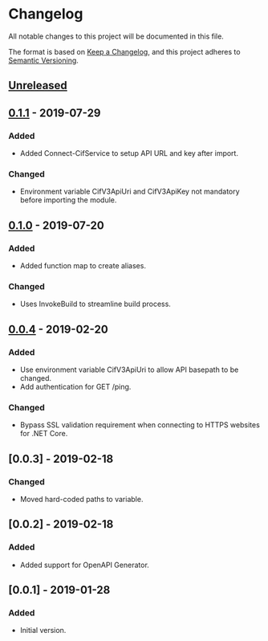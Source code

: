# Changelog

All notable changes to this project will be documented in this file.

The format is based on [Keep a Changelog](https://keepachangelog.com/en/1.0.0/),
and this project adheres to [Semantic Versioning](https://semver.org/spec/v2.0.0.html).

## [Unreleased]

## [0.1.1] - 2019-07-29

### Added

- Added Connect-CifService to setup API URL and key after import.

### Changed

- Environment variable CifV3ApiUri and CifV3ApiKey not mandatory before importing the module.

## [0.1.0] - 2019-07-20

### Added

- Added function map to create aliases.

### Changed

- Uses InvokeBuild to streamline build process.

## [0.0.4] - 2019-02-20

### Added

- Use environment variable CifV3ApiUri to allow API basepath to be changed.
- Add authentication for GET /ping.

### Changed

- Bypass SSL validation requirement when connecting to HTTPS websites for .NET Core.

## [0.0.3] - 2019-02-18

### Changed

- Moved hard-coded paths to variable.

## [0.0.2] - 2019-02-18

### Added

- Added support for OpenAPI Generator.

## [0.0.1] - 2019-01-28

### Added

- Initial version.

[Unreleased]: https://github.com/dindoliboon/cifv3-sdk-ps/compare/v0.1.1...HEAD
[0.1.1]: https://github.com/dindoliboon/cifv3-sdk-ps/compare/v0.1.0..v0.1.1
[0.1.0]: https://github.com/dindoliboon/cifv3-sdk-ps/compare/v0.0.4..v0.1.0
[0.0.4]: https://github.com/dindoliboon/cifv3-sdk-ps/releases/tag/v0.0.4
